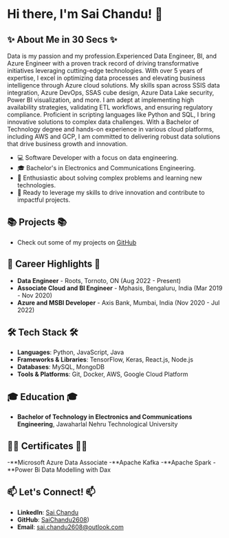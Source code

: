 # Hi there, I'm Sai Chandu! 👋

## **✨ About Me in 30 Secs ✨**

Data is my passion and my profession.Experienced Data Engineer, BI, and Azure Engineer with a proven track record of driving transformative initiatives leveraging cutting-edge technologies. With over 5 years of expertise, I excel in optimizing data processes and elevating business intelligence through Azure cloud solutions. My skills span across SSIS data integration, Azure DevOps, SSAS cube design, Azure Data Lake security, Power BI visualization, and more. I am adept at implementing high availability strategies, validating ETL workflows, and ensuring regulatory compliance. Proficient in scripting languages like Python and SQL, I bring innovative solutions to complex data challenges. With a Bachelor of Technology degree and hands-on experience in various cloud platforms, including AWS and GCP, I am committed to delivering robust data solutions that drive business growth and innovation.

- 💻 Software Developer with a focus on data engineering.
- 🎓 Bachelor's in Electronics and Communications Engineering.
- 🌟 Enthusiastic about solving complex problems and learning new technologies.
- 🚀 Ready to leverage my skills to drive innovation and contribute to impactful projects.

## **📚 Projects 📚**
- Check out some of my projects on [GitHub](https://github.com/SaiChandu2608)

## **💼 Career Highlights 💼**
- **Data Engineer** - Roots, Tornoto, ON (Aug 2022 - Present)
- **Associate Cloud and BI Engineer** - Mphasis, Bengaluru, India (Mar 2019 - Nov 2020)
- **Azure and MSBI Developer** - Axis Bank, Mumbai, India (Nov 2020 - Jul 2022)

## **🛠️ Tech Stack 🛠️**
- **Languages**: Python, JavaScript, Java
- **Frameworks & Libraries**: TensorFlow, Keras, React.js, Node.js
- **Databases**: MySQL, MongoDB
- **Tools & Platforms**: Git, Docker, AWS, Google Cloud Platform

## **🎓 Education 🎓**
- **Bachelor of Technology in Electronics and Communications Engineering**, Jawaharlal Nehru Technological University
## **👨‍💼 Certificates 👨‍💼**
-**Microsoft Azure Data Associate
-**Apache Kafka 
-**Apache Spark
-**Power Bi Data Modelling with Dax


## **📫 Let's Connect! 📫**
- **LinkedIn**: [Sai Chandu](https://www.linkedin.com/in/sai-chandu-400580296/)
- **GitHub**: [SaiChandu2608](https://github.com/SaiChandu2608))
- **Email**: sai.chandu2608@outlook.com


